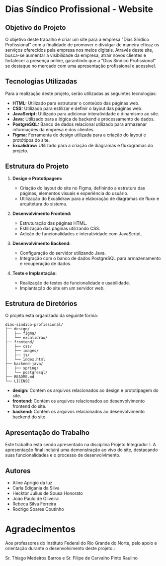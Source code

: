 # Dias Síndico Profissional - Website

## Objetivo do Projeto

O objetivo deste trabalho é criar um site para a empresa "Dias Síndico Profissional" com a finalidade de promover e divulgar de maneira eficaz os serviços oferecidos pela empresa nos meios digitais. Através deste site, busca-se aumentar a visibilidade da empresa, atrair novos clientes e fortalecer a presença online, garantindo que a "Dias Síndico Profissional" se destaque no mercado com uma apresentação profissional e acessível.

## Tecnologias Utilizadas

Para a realização deste projeto, serão utilizadas as seguintes tecnologias:

- **HTML:** Utilizado para estruturar o conteúdo das páginas web.
- **CSS:** Utilizado para estilizar e definir o layout das páginas web.
- **JavaScript:** Utilizado para adicionar interatividade e dinamismo ao site.
- **Java:** Utilizado para a lógica de backend e processamento de dados.
- **PostgreSQL:** Banco de dados relacional utilizado para armazenar informações da empresa e dos clientes.
- **Figma:** Ferramenta de design utilizada para a criação do layout e protótipos do site.
- **Excalidraw:** Utilizado para a criação de diagramas e fluxogramas do projeto.

## Estrutura do Projeto

1. **Design e Prototipagem:**
   - Criação do layout do site no Figma, definindo a estrutura das páginas, elementos visuais e experiência do usuário.
   - Utilização do Excalidraw para a elaboração de diagramas de fluxo e arquitetura do sistema.

2. **Desenvolvimento Frontend:**
   - Estruturação das páginas HTML.
   - Estilização das páginas utilizando CSS.
   - Adição de funcionalidades e interatividade com JavaScript.

3. **Desenvolvimento Backend:**
   - Configuração do servidor utilizando Java.
   - Integração com o banco de dados PostgreSQL para armazenamento e recuperação de dados.

4. **Teste e Implantação:**
   - Realização de testes de funcionalidade e usabilidade.
   - Implantação do site em um servidor web.

## Estrutura de Diretórios

O projeto está organizado da seguinte forma:

```plaintext
dias-sindico-profissional/
├── design/
│   ├── figma/
│   └── excalidraw/
├── frontend/
│   ├── css/
│   ├── images/
│   ├── js/
│   └── index.html
├── backend-java/
│   ├── spring/
│   └── postgresql/
├── README.md
└── LICENSE
```

- **design:** Contém os arquivos relacionados ao design e prototipagem do site.
- **frontend:** Contém os arquivos relacionados ao desenvolvimento frontend do site.
- **backend:** Contém os arquivos relacionados ao desenvolvimento backend do site.

## Apresentação do Trabalho

Este trabalho está sendo apresentado na disciplina Projeto Integrador I. A apresentação final incluirá uma demonstração ao vivo do site, destacando suas funcionalidades e o processo de desenvolvimento.

## Autores

- Aline Aprigio da luz 
- Carla Edigania da Silva 
- Hecktor Julius de Sousa Honorato 
- João Paulo de Oliveira 
- Rebeca Silva Ferreira 
- Rodrigo Soares Coutinho 



# Agradecimentos 
Aos professores do Instituto Federal do Rio Grande do Norte, pelo apoio e orientação durante o desenvolvimento deste projeto.: 

Sr. Thiago Medeiros Barros e Sr. Filipe de Carvalho Pinto Raulino
